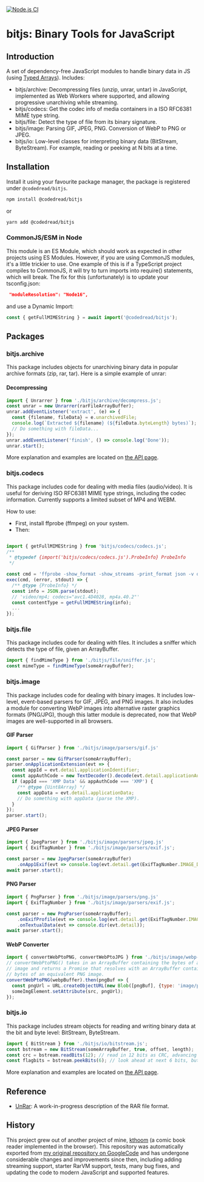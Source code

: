 [![Node.js CI](https://github.com/codedread/bitjs/actions/workflows/node.js.yml/badge.svg)](https://github.com/codedread/bitjs/actions/workflows/node.js.yml)

# bitjs: Binary Tools for JavaScript

## Introduction

A set of dependency-free JavaScript modules to handle binary data in JS (using
[Typed Arrays](https://developer.mozilla.org/en-US/docs/Web/JavaScript/Reference/Global_Objects/TypedArray)).
Includes:

  * bitjs/archive: Decompressing files (unzip, unrar, untar) in JavaScript, implemented as Web
    Workers where supported, and allowing progressive unarchiving while streaming.
  * bitjs/codecs: Get the codec info of media containers in a ISO RFC6381 MIME type string.
  * bitjs/file: Detect the type of file from its binary signature.
  * bitjs/image: Parsing GIF, JPEG, PNG. Conversion of WebP to PNG or JPEG.
  * bitjs/io: Low-level classes for interpreting binary data (BitStream, ByteStream). For example,
    reading or peeking at N bits at a time.

## Installation

Install it using your favourite package manager, the package is registered under `@codedread/bitjs`.
```bash
npm install @codedread/bitjs
```
or
```bash
yarn add @codedread/bitjs
```

### CommonJS/ESM in Node

This module is an ES Module, which should work as expected in other projects using ES Modules.
However, if you are using CommonJS modules, it's a little trickier to use. One example of this is
if a TypeScript project compiles to CommonJS, it will try to turn imports into require() statements,
which will break. The fix for this (unfortunately) is to update your tsconfig.json:

```json
 "moduleResolution": "Node16",
```

and use a Dynamic Import:

```javascript
const { getFullMIMEString } = await import('@codedread/bitjs');
```

## Packages

### bitjs.archive

This package includes objects for unarchiving binary data in popular archive formats (zip, rar, tar).
Here is a simple example of unrar:

#### Decompressing

```javascript
import { Unrarrer } from './bitjs/archive/decompress.js';
const unrar = new Unrarrer(rarFileArrayBuffer);
unrar.addEventListener('extract', (e) => {
  const {filename, fileData} = e.unarchivedFile;
  console.log(`Extracted ${filename} (${fileData.byteLength} bytes)`);
  // Do something with fileData...
});
unrar.addEventListener('finish', () => console.log('Done'));
unrar.start();
```

More explanation and examples are located on [the API page](./docs/bitjs.archive.md).

### bitjs.codecs

This package includes code for dealing with media files (audio/video). It is useful for deriving
ISO RFC6381 MIME type strings, including the codec information. Currently supports a limited subset
of MP4 and WEBM.

How to use:
  * First, install ffprobe (ffmpeg) on your system.
  * Then:
```javascript

import { getFullMIMEString } from 'bitjs/codecs/codecs.js';
/**
 * @typedef {import('bitjs/codecs/codecs.js').ProbeInfo} ProbeInfo
 */

const cmd = 'ffprobe -show_format -show_streams -print_format json -v quiet foo.mp4';
exec(cmd, (error, stdout) => {
  /** @type {ProbeInfo} */
  const info = JSON.parse(stdout);
  // 'video/mp4; codecs="avc1.4D4028, mp4a.40.2"'
  const contentType = getFullMIMEString(info);
  ...
});
```

### bitjs.file

This package includes code for dealing with files.  It includes a sniffer which detects the type of
file, given an ArrayBuffer.

```javascript
import { findMimeType } from './bitjs/file/sniffer.js';
const mimeType = findMimeType(someArrayBuffer);
```

### bitjs.image

This package includes code for dealing with binary images.  It includes low-level, event-based
parsers for GIF, JPEG, and PNG images. It also includes a module for converting WebP images into
alternative raster graphics formats (PNG/JPG), though this latter module is deprecated, now that
WebP images are well-supported in all browsers.

#### GIF Parser
```javascript
import { GifParser } from './bitjs/image/parsers/gif.js'

const parser = new GifParser(someArrayBuffer);
parser.onApplicationExtension(evt => {
  const appId = evt.detail.applicationIdentifier;
  const appAuthCode = new TextDecoder().decode(evt.detail.applicationAuthenticationCode);
  if (appId === 'XMP Data' && appAuthCode === 'XMP') {
    /** @type {Uint8Array} */
    const appData = evt.detail.applicationData;
    // Do something with appData (parse the XMP).
  }
});
parser.start();
```

#### JPEG Parser
```javascript
import { JpegParser } from './bitjs/image/parsers/jpeg.js'
import { ExifTagNumber } from './bitjs/image/parsers/exif.js';

const parser = new JpegParser(someArrayBuffer)
    .onApp1Exif(evt => console.log(evt.detail.get(ExifTagNumber.IMAGE_DESCRIPTION).stringValue));
await parser.start();
```

#### PNG Parser
```javascript
import { PngParser } from './bitjs/image/parsers/png.js'
import { ExifTagNumber } from './bitjs/image/parsers/exif.js';

const parser = new PngParser(someArrayBuffer);
    .onExifProfile(evt => console.log(evt.detail.get(ExifTagNumber.IMAGE_DESCRIPTION).stringValue))
    .onTextualData(evt => console.dir(evt.detail));
await parser.start();
```

#### WebP Converter
```javascript
import { convertWebPtoPNG, convertWebPtoJPG } from './bitjs/image/webp-shim/webp-shim.js';
// convertWebPtoPNG() takes in an ArrayBuffer containing the bytes of a WebP
// image and returns a Promise that resolves with an ArrayBuffer containing the
// bytes of an equivalent PNG image.
convertWebPtoPNG(webpBuffer).then(pngBuf => {
  const pngUrl = URL.createObjectURL(new Blob([pngBuf], {type: 'image/png'}));
  someImgElement.setAttribute(src, pngUrl);
});
```

### bitjs.io

This package includes stream objects for reading and writing binary data at the bit and byte level:
BitStream, ByteStream.

```javascript
import { BitStream } from './bitjs/io/bitstream.js';
const bstream = new BitStream(someArrayBuffer, true, offset, length);
const crc = bstream.readBits(12); // read in 12 bits as CRC, advancing the pointer
const flagbits = bstream.peekBits(6); // look ahead at next 6 bits, but do not advance the pointer
```

More explanation and examples are located on [the API page](./docs/bitjs.io.md).

## Reference

* [UnRar](http://codedread.github.io/bitjs/docs/unrar.html): A work-in-progress description of the
RAR file format.

## History

This project grew out of another project of mine, [kthoom](https://github.com/codedread/kthoom) (a
comic book reader implemented in the browser).  This repository was automatically exported from
[my original repository on GoogleCode](https://code.google.com/p/bitjs) and has undergone
considerable changes and improvements since then, including adding streaming support, starter RarVM
support, tests, many bug fixes, and updating the code to modern JavaScript and supported features.
